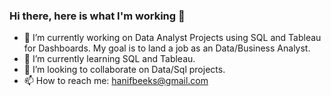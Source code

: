### Hi there, here is what I'm working 👋



- 🔭 I’m currently working on Data Analyst Projects using SQL and Tableau for Dashboards. My goal is to land a job as an Data/Business Analyst.
- 🌱 I’m currently learning SQL and Tableau.
- 👯 I’m looking to collaborate on Data/Sql projects.
- 📫 How to reach me: hanifbeeks@gmail.com

